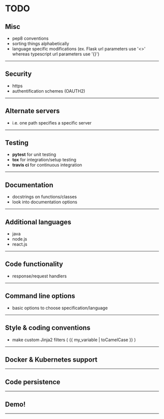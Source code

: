 # **TODO**

## Misc
- pep8 conventions
- sorting things alphabetically
- language specific modifications (ex. Flask url parameters use '<>' whereas typescript url parameters use '{}')
---
## Security
- https
- authentification schemes (OAUTH2)
---
## Alternate servers
- i.e. one path specifies a specific server
---
## Testing
- **pytest** for unit testing
- **tox** for integration/setup testing
- **travis ci** for continuous integration
---

## Documentation
- docstrings on functions/classes
- look into documentation options
---

## Additional languages
- java
- node.js
- react.js
---

## Code functionality
- response/request handlers
---

## Command line options
- basic options to choose specification/language
---

## Style & coding conventions
- make custom Jinja2 filters ( {{ my_variable | toCamelCase }} )
---

## Docker & Kubernetes support
---

## Code persistence
---

## Demo!
---
